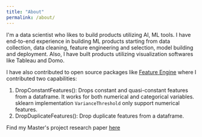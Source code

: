 ```yaml
---
title: "About"
permalink: /about/
---
```


I'm a data scientist who likes to build products utilizing AI, ML tools. I have end-to-end experience in building ML products starting from data collection, data cleaning, feature engineering and selection, model building and deployment. Also, I have built products utilizing visualization softwares like Tableau and Domo.   

I have also contributed to open source packages like [Feature Engine](https://github.com/solegalli/feature_engine) where I contributed two capabilities:

1. DropConstantFeatures(): Drops constant and quasi-constant features from a dataframe. It works for both numerical and categorical variables. sklearn implementation ```VarianceThreshold``` only support numerical features.  
2. DropDuplicateFeatures(): Drop duplicate features from a dataframe. 

Find my Master's project research paper [here](https://www.researchgate.net/publication/325659247_Machine_Learning_Models_for_Predicting_Fracture_Strength_of_Porous_Ceramics_and_Glasses)
